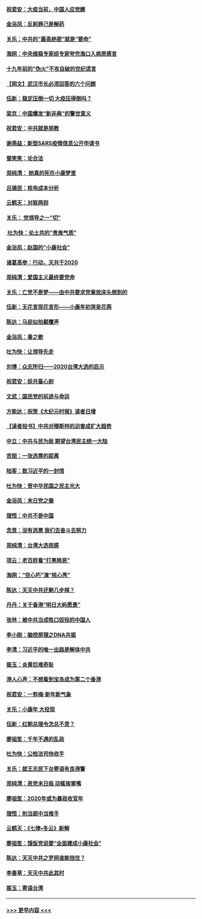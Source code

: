 #### [祝君安：大疫当前，中国人应觉醒](../pages/nsc993/n11821946.md?t=01261411) 
#### [金浴凤：反躬罪己是解药](../pages/nsc993/n11820280.md?t=01261411) 
#### [关乐：中共的“最高绝密”就是“要命”](../pages/nsc993/n11816946.md?t=01261411) 
#### [海网：中央维稳专家组专家夸完海口入病房感言](../pages/nsc993/n11815138.md?t=01261411) 
#### [十九年前的“伪火”不攻自破的世纪谎言](../pages/nsc993/n11813238.md?t=01261411) 
#### [【网文】武汉市长必须回答的六个问题](../pages/nsc993/n11813848.md?t=01261411) 
#### [伍新：稳定压倒一切 大疫压得倒吗？](../pages/nsc993/n11812634.md?t=01261411) 
#### [梁京：中国爆发“新非典”的警世意义](../pages/nsc993/n11812554.md?t=01261411) 
#### [祝君安：中共就是邪教](../pages/nsc993/n11812431.md?t=01261411) 
#### [谢燕益：新型SARS疫情信息公开申请书](../pages/nsc993/n11808840.md?t=01261411) 
#### [蜀笑笑：论合法](../pages/nsc993/n11808064.md?t=01261411) 
#### [郑纯清： 她真的死在小康梦里](../pages/nsc993/n11806623.md?t=01261411) 
#### [吕锡民：核电成本分析](../pages/nsc993/n11806284.md?t=01261411) 
#### [云鹤天：对联两则](../pages/nsc993/n11805957.md?t=01261411) 
#### [关乐： 党领导之一“切”](../pages/nsc993/n11804505.md?t=01261411) 
#### [ 吐为快：论土共的“贵族气质”](../pages/nsc993/n11804490.md?t=01261411) 
#### [金浴凤：赵国的“小康社会”](../pages/nsc993/n11804452.md?t=01261411) 
#### [诸葛高参：行动，灭共于2020](../pages/nsc993/n11804120.md?t=01261411) 
#### [郑纯清：爱国主义最终要党命](../pages/nsc993/n11802197.md?t=01261411) 
#### [关乐：亡党不是梦——由中共要求党章放床头想到的](../pages/nsc993/n11802156.md?t=01261411) 
#### [伍新：无花言现花言形——小康年初哭吴花燕](../pages/nsc993/n11800044.md?t=01261411) 
#### [陈达：马屁似拍颠覆声](../pages/nsc993/n11800010.md?t=01261411) 
#### [金浴凤：春之歌](../pages/nsc993/n11797687.md?t=01261411) 
#### [吐为快：让领导先走](../pages/nsc993/n11797512.md?t=01261411) 
#### [刘博：众志所归——2020台湾大选的启示](../pages/nsc993/n11796878.md?t=01261411) 
#### [祝君安：妖共畜心剖](../pages/nsc993/n11794273.md?t=01261411) 
#### [文武：国民党的前途与命运](../pages/nsc993/n11794198.md?t=01261411) 
#### [方能达：祝贺《大纪元时报》读者日增](../pages/nsc993/n11793807.md?t=01261411) 
#### [【读者投书】中共对穆斯林的迫害成扩大趋势](../pages/nsc993/n11791371.md?t=01261411) 
#### [中立：中共与民为敌 期望台湾民主统一大陆](../pages/nsc993/n11790392.md?t=01261411) 
#### [苦胆：一张选票的距离](../pages/nsc993/n11788914.md?t=01261411) 
#### [陆客：致习近平的一封信](../pages/nsc993/n11788867.md?t=01261411) 
#### [吐为快：贺中华民国之民主光大](../pages/nsc993/n11788618.md?t=01261411) 
#### [金浴凤：末日党之像](../pages/nsc993/n11787475.md?t=01261411) 
#### [理悟：中共不是中国](../pages/nsc993/n11787463.md?t=01261411) 
#### [念贲：没有选票  我们去奋斗去努力](../pages/nsc993/n11787398.md?t=01261411) 
#### [郑纯清：台湾大选观感](../pages/nsc993/n11786210.md?t=01261411) 
#### [项云：老百姓看“打黑除恶”](../pages/nsc993/n11785398.md?t=01261411) 
#### [海网：“空心朽”演“核心秀”](../pages/nsc993/n11783874.md?t=01261411) 
#### [陈达：天灭中共还剩几步棋？](../pages/nsc993/n11783719.md?t=01261411) 
#### [丹丹：关于香港“明日大屿愿景”](../pages/nsc993/n11783273.md?t=01261411) 
#### [张林：被中共当成牲口奴役的中国人](../pages/nsc993/n11782397.md?t=01261411) 
#### [李小刚：脑控原理之DNA共振](../pages/nsc993/n11780962.md?t=01261411) 
#### [李清：习近平的唯一出路是解体中共](../pages/nsc993/n11780866.md?t=01261411) 
#### [振玉：炎黄巨难奇耻](../pages/nsc993/n11779632.md?t=01261411) 
#### [港人心声：不想看到宝岛成为第二个香港](../pages/nsc993/n11778817.md?t=01261411) 
#### [祝君安：一剪梅‧新年新气象](../pages/nsc993/n11776340.md?t=01261411) 
#### [关乐：小康年 大役现](../pages/nsc993/n11774213.md?t=01261411) 
#### [伍新：红朝总理令怎总不灵？](../pages/nsc993/n11770813.md?t=01261411) 
#### [廖祖笙：千年不遇的乱政](../pages/nsc993/n11770373.md?t=01261411) 
#### [吐为快：公检法司快收手](../pages/nsc993/n11770359.md?t=01261411) 
#### [关乐：就王志民下台寄语有良港警](../pages/nsc993/n11769903.md?t=01261411) 
#### [郑纯清：恶党末日临 动辄挨掌嘴](../pages/nsc993/n11769356.md?t=01261411) 
#### [廖祖笙：2020年或为暴政收官年](../pages/nsc993/n11768216.md?t=01261411) 
#### [理悟：别当郎中当推手](../pages/nsc993/n11768243.md?t=01261411) 
#### [云鹤天：《七律▪冬云》新解](../pages/nsc993/n11768204.md?t=01261411) 
#### [廖祖笙：饿饭党说要“全面建成小康社会”](../pages/nsc993/n11767482.md?t=01261411) 
#### [陈达：天灭中共之罗网谁能挡住？](../pages/nsc993/n11767465.md?t=01261411) 
#### [李春草：天灭中共此其时](../pages/nsc993/n11767452.md?t=01261411) 
#### [振玉：寄语台湾](../pages/nsc993/n11767432.md?t=01261411) 

----
#### [ >>> 更早内容 <<< ](../indexes/nsc993-earlier.md)
